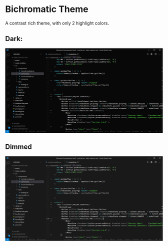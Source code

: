 # Bichromatic Theme

A contrast rich theme, with only 2 highlight colors.

## Dark:

![Dark](./dark.png)

## Dimmed

![Dark](./dimmed.png)